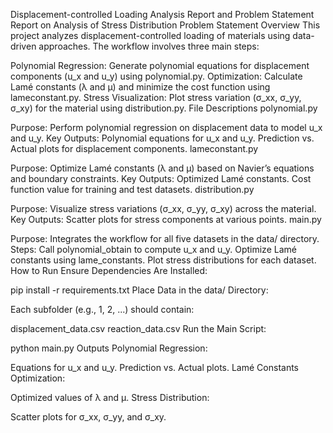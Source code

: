 Displacement-controlled Loading Analysis
Report and Problem Statement
Report on Analysis of Stress Distribution
Problem Statement
Overview
This project analyzes displacement-controlled loading of materials using data-driven approaches. The workflow involves three main steps:

Polynomial Regression: Generate polynomial equations for displacement components (u_x and u_y) using polynomial.py.
Optimization: Calculate Lamé constants (λ and μ) and minimize the cost function using lameconstant.py.
Stress Visualization: Plot stress variation (σ_xx, σ_yy, σ_xy) for the material using distribution.py.
File Descriptions
polynomial.py

Purpose: Perform polynomial regression on displacement data to model u_x and u_y.
Key Outputs:
Polynomial equations for u_x and u_y.
Prediction vs. Actual plots for displacement components.
lameconstant.py

Purpose: Optimize Lamé constants (λ and μ) based on Navier’s equations and boundary constraints.
Key Outputs:
Optimized Lamé constants.
Cost function value for training and test datasets.
distribution.py

Purpose: Visualize stress variations (σ_xx, σ_yy, σ_xy) across the material.
Key Outputs:
Scatter plots for stress components at various points.
main.py

Purpose: Integrates the workflow for all five datasets in the data/ directory.
Steps:
Call polynomial_obtain to compute u_x and u_y.
Optimize Lamé constants using lame_constants.
Plot stress distributions for each dataset.
How to Run
Ensure Dependencies Are Installed:

pip install -r requirements.txt
Place Data in the data/ Directory:

Each subfolder (e.g., 1, 2, ...) should contain:

displacement_data.csv
reaction_data.csv
Run the Main Script:

python main.py
Outputs
Polynomial Regression:

Equations for u_x and u_y.
Prediction vs. Actual plots.
Lamé Constants Optimization:

Optimized values of λ and μ.
Stress Distribution:

Scatter plots for σ_xx, σ_yy, and σ_xy.
